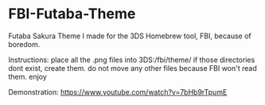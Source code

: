 # FBI-Futaba-Theme
Futaba Sakura Theme I made for the 3DS Homebrew tool, FBI, because of boredom.

Instructions:
place all the .png files into 3DS:/fbi/theme/
if those directories dont exist, create them.
do not move any other files because FBI won't read them.
enjoy

Demonstration:
https://www.youtube.com/watch?v=7bHb9rTpumE
